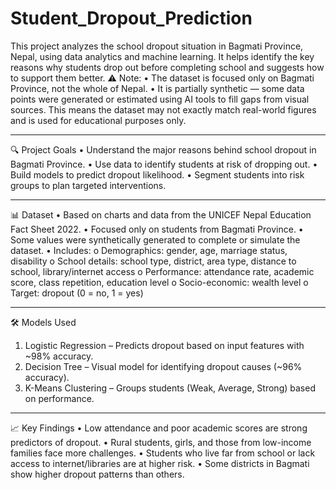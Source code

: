 # Student_Dropout_Prediction

This project analyzes the school dropout situation in Bagmati Province, Nepal, using data analytics and machine learning. It helps identify the key reasons why students drop out before completing school and suggests how to support them better.
⚠️ Note:
•	The dataset is focused only on Bagmati Province, not the whole of Nepal.
•	It is partially synthetic — some data points were generated or estimated using AI tools to fill gaps from visual sources. This means the dataset may not exactly match real-world figures and is used for educational purposes only.
________________________________________
🔍 Project Goals
•	Understand the major reasons behind school dropout in Bagmati Province.
•	Use data to identify students at risk of dropping out.
•	Build models to predict dropout likelihood.
•	Segment students into risk groups to plan targeted interventions.
________________________________________
📊 Dataset
•	Based on charts and data from the UNICEF Nepal Education Fact Sheet 2022.
•	Focused only on students from Bagmati Province.
•	Some values were synthetically generated to complete or simulate the dataset.
•	Includes:
o	Demographics: gender, age, marriage status, disability
o	School details: school type, district, area type, distance to school, library/internet access
o	Performance: attendance rate, academic score, class repetition, education level
o	Socio-economic: wealth level
o	Target: dropout (0 = no, 1 = yes)
________________________________________
🛠️ Models Used
1.	Logistic Regression – Predicts dropout based on input features with ~98% accuracy.
2.	Decision Tree – Visual model for identifying dropout causes (~96% accuracy).
3.	K-Means Clustering – Groups students (Weak, Average, Strong) based on performance.
________________________________________
📈 Key Findings
•	Low attendance and poor academic scores are strong predictors of dropout.
•	Rural students, girls, and those from low-income families face more challenges.
•	Students who live far from school or lack access to internet/libraries are at higher risk.
•	Some districts in Bagmati show higher dropout patterns than others.
